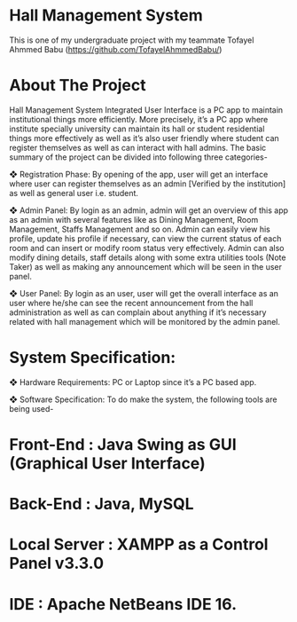 # Hall Management System
This is one of my undergraduate project with my teammate Tofayel Ahmmed Babu (https://github.com/TofayelAhmmedBabu/)

# About The Project
Hall Management System Integrated User Interface is a PC app to maintain institutional things more efficiently. More precisely, it’s a PC app where institute specially university can maintain its hall or student residential things more effectively as well as it’s also user friendly where student can register themselves as well as can interact with hall admins. The basic summary of the project can be divided into following three categories-

❖ Registration Phase: By opening of the app, user will get an interface where user can register themselves as an admin [Verified by the institution] as well as general user i.e. student.

❖ Admin Panel: By login as an admin, admin will get an overview of this app as an admin with several features like as Dining Management, Room Management, Staffs Management and so on. Admin can easily view his profile, update his profile if necessary, can view the current status of each room and can insert or modify room status very effectively. Admin can also modify dining details, staff details along with some extra utilities tools (Note Taker) as well as making any announcement which will be seen in the user panel.

❖ User Panel: By login as an user, user will get the overall interface as an user where he/she can see the recent announcement from the hall administration as well as can complain about anything if it’s necessary related with hall management which will be monitored by the admin panel.

# System Specification:

❖ Hardware Requirements: PC or Laptop since it’s a PC based app.

❖ Software Specification: To do make the system, the following tools are being used-

  # Front-End : Java Swing as GUI (Graphical User Interface)
  # Back-End : Java, MySQL
  # Local Server : XAMPP as a Control Panel v3.3.0
  # IDE : Apache NetBeans IDE 16.
